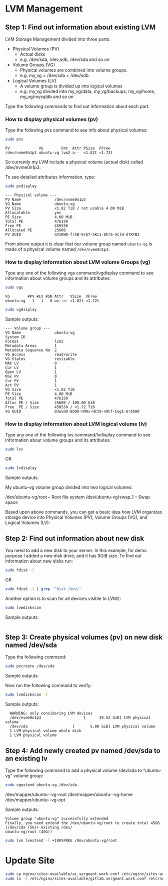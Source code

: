 # LVM Management

## Step 1: Find out information about existing LVM

LVM Storage Management divided into three parts:

* Physical Volumes (PV)
  * Actual disks
  * e.g. /dev/sda, /dev,sdb, /dev/sda and so on
* Volume Groups (VG)
  * Physical volumes are combined into volume groups.
  * e.g. my_vg = /dev/sda + /dev/sdb.
* Logical Volumes (LV)
  * A volume group is divided up into logical volumes
  * e.g. my_vg divided into my_vg/data, my_vg/backups, my_vg/home, my_vg/mysqldb and so on

Type the following commands to find out information about each part.

### How to display physical volumes (pv)

Type the following pvs command to see info about physical volumes:

```bash
sudo pvs
```

```text
PV             VG        Fmt  Attr PSize  PFree 
/dev/nvme0n1p3 ubuntu-vg lvm2 a--  <1.82t <1.72t
```

So currently my LVM include a physical volume (actual disk) called /dev/nvme0n1p3.

To see detailed attributes information, type:

```bash
sudo pvdisplay
```

```text
--- Physical volume ---
PV Name               /dev/nvme0n1p3
VG Name               ubuntu-vg
PV Size               <1.82 TiB / not usable 4.00 MiB
Allocatable           yes
PE Size               4.00 MiB
Total PE              476150
Free PE               450550
Allocated PE          25600
PV UUID               GVzKWR-fr5B-9rb7-hKc1-8hr6-SClH-d7KYB2
```

From above output it is clear that our volume group named `ubuntu-vg` is made of a physical volume named `/dev/nvme0n1p3`.

### How to display information about LVM volume Groups (vg)

Type any one of the following vgs command/vgdisplay command to see information about volume groups and its attributes:

```bash
sudo vgs
```

```text
VG        #PV #LV #SN Attr   VSize  VFree
ubuntu-vg   1   1   0 wz--n- <1.82t <1.72t
```

```bash
sudo vgdisplay
```

Sample outputs:

```text
--- Volume group ---
VG Name               ubuntu-vg
System ID
Format                lvm2
Metadata Areas        1
Metadata Sequence No  2
VG Access             read/write
VG Status             resizable
MAX LV                0
Cur LV                1
Open LV               1
Max PV                0
Cur PV                1
Act PV                1
VG Size               <1.82 TiB
PE Size               4.00 MiB
Total PE              476150
Alloc PE / Size       25600 / 100.00 GiB
Free  PE / Size       450550 / <1.72 TiB
VG UUID               0JwvmO-8OOA-nM8v-HIt8-n9Cf-CogI-6rbhWd
```

### How to display information about LVM logical volume (lv)

Type any one of the following lvs command/lvdisplay command to see information about volume groups and its attributes:

```bash
sudo lvs
```

OR

```bash
sudo lvdisplay
```

Sample outputs:


My ubuntu-vg volume group divided into two logical volumes:

/dev/ubuntu-vg/root – Root file system
/dev/ubuntu-vg/swap_1 – Swap space

Based upon above commands, you can get a basic idea how LVM organizes storage device into Physical Volumes (PV), Volume Groups (VG), and Logical Volumes (LV):


## Step 2: Find out information about new disk
You need to add a new disk to your server. In this example, for demo purpose I added a new disk drive, and it has 5GiB size. To find out information about new disks run:

```bash
sudo fdisk -l
```

OR

```bash
sudo fdisk -l | grep '^Disk /dev/'
```

Another option is to scan for all devices visible to LVM2:

```bash
sudo lvmdiskscan
```

Sample outputs:

```text

```

## Step 3: Create physical volumes (pv) on new disk named /dev/sda

Type the following command:

```bash
sudo pvcreate /dev/sda
```

Sample outputs:

Now run the following command to verify:

```bash
sudo lvmdiskscan -l
```

Sample outputs:
```text
  WARNING: only considering LVM devices
  /dev/nvme0n1p3                   [      39.52 GiB] LVM physical volume
  /dev/sda                    [       5.00 GiB] LVM physical volume
  1 LVM physical volume whole disk
  1 LVM physical volume
```

## Step 4: Add newly created pv named /dev/sda to an existing lv

Type the following command to add a physical volume /dev/sda to “ubuntu-vg” volume group:

```bash
sudo vgextend ubuntu-vg /dev/sda
```

/dev/mapper/ubuntu--vg-root
/dev/mapper/ubuntu--vg-home
/dev/mapper/ubuntu--vg-opt

Sample outputs:

```text
Volume group "ubuntu-vg" successfully extended
Finally, you need extend the /dev/ubuntu-vg/root to create total 45GB (/dev/sda (5G)+ existing /dev/
ubuntu-vg/root (40G))
```

```bash
sudo lvm lvextend -l +100%FREE /dev/ubuntu-vg/root
```


# Update Site

```bash
sudo cp nginx/sites-available/ai.sergeant.work.conf /etc/nginx/sites-available/
sudo ln -s /etc/nginx/sites-available/gitlab.sergeant.work.conf /etc/nginx/sites-enabled/gitlab.sergeant.work.conf
```
